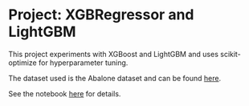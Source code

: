# Project: XGBRegressor and LightGBM

This project experiments with XGBoost and LightGBM and uses scikit-optimize for hyperparameter tuning.

The dataset used is the Abalone dataset and can be found [here](https://www.kaggle.com/competitions/playground-series-s4e4/overview).

See the notebook [here](https://github.com/efarish/portfolio/blob/main/research/abalone/Boosting.ipynb) for details.


